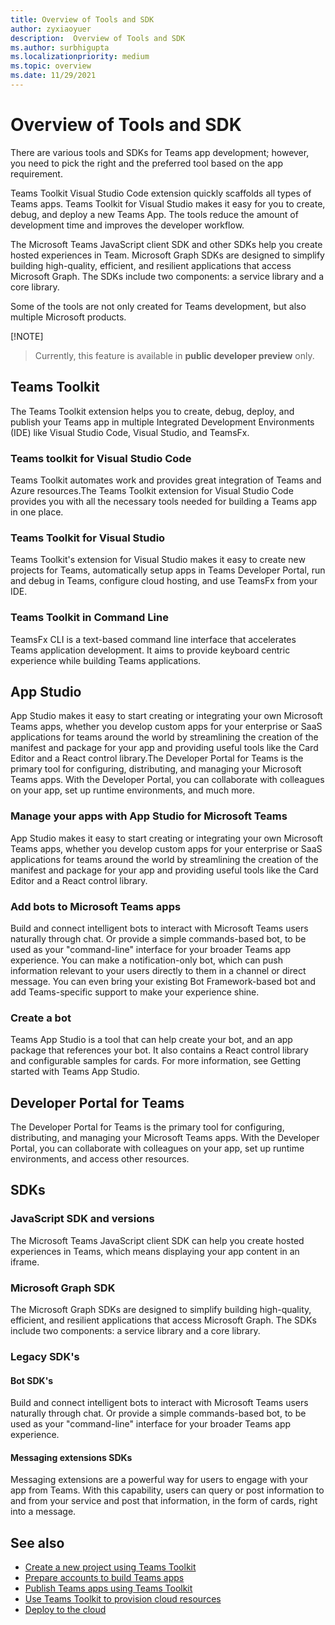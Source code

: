 ```yaml
---
title: Overview of Tools and SDK
author: zyxiaoyuer
description:  Overview of Tools and SDK
ms.author: surbhigupta
ms.localizationpriority: medium
ms.topic: overview
ms.date: 11/29/2021
---
```


# Overview of Tools and SDK

There are various tools and SDKs for Teams app development; however, you need to pick the right and the preferred tool based on the app requirement.

Teams Toolkit Visual Studio Code extension quickly scaffolds all types of Teams apps. Teams Toolkit for Visual Studio makes it easy for you to create, debug, and deploy a new Teams App. The tools reduce the amount of development time and improves the developer workflow.

The Microsoft Teams JavaScript client SDK and other SDKs help you create hosted experiences in Team. Microsoft Graph SDKs are designed to simplify building high-quality, efficient, and resilient applications that access Microsoft Graph. The SDKs include two components: a service library and a core library.

Some of the tools are not only created for Teams development, but also multiple Microsoft products. 

 [!NOTE]
> Currently, this feature is available in **public developer preview** only.

## Teams Toolkit

The Teams Toolkit extension helps you to create, debug, deploy, and publish your Teams app in multiple Integrated Development Environments (IDE) like Visual Studio Code, Visual Studio, and TeamsFx.

### Teams toolkit for Visual Studio Code

Teams Toolkit automates work and provides great integration of Teams and Azure resources.The Teams Toolkit extension for Visual Studio Code provides you with all the necessary tools needed for building a Teams app in one place.

### Teams Toolkit for Visual Studio

Teams Toolkit's extension for Visual Studio makes it easy to create new projects for Teams, automatically setup apps in Teams Developer Portal, run and debug in Teams, configure cloud hosting, and use TeamsFx from your IDE.

### Teams Toolkit in Command Line

TeamsFx CLI is a text-based command line interface that accelerates Teams application development. It aims to provide keyboard centric experience while building Teams applications.

## App Studio

App Studio makes it easy to start creating or integrating your own Microsoft Teams apps, whether you develop custom apps for your enterprise or SaaS applications for teams around the world by streamlining the creation of the manifest and package for your app and providing useful tools like the Card Editor and a React control library.The Developer Portal for Teams is the primary tool for configuring, distributing, and managing your Microsoft Teams apps. With the Developer Portal, you can collaborate with colleagues on your app, set up runtime environments, and much more.

### Manage your apps with App Studio for Microsoft Teams

App Studio makes it easy to start creating or integrating your own Microsoft Teams apps, whether you develop custom apps for your enterprise or SaaS applications for teams around the world by streamlining the creation of the manifest and package for your app and providing useful tools like the Card Editor and a React control library.

### Add bots to Microsoft Teams apps

Build and connect intelligent bots to interact with Microsoft Teams users naturally through chat. Or provide a simple commands-based bot, to be used as your "command-line" interface for your broader Teams app experience. You can make a notification-only bot, which can push information relevant to your users directly to them in a channel or direct message. You can even bring your existing Bot Framework-based bot and add Teams-specific support to make your experience shine.

### Create a bot

Teams App Studio is a tool that can help create your bot, and an app package that references your bot. It also contains a React control library and configurable samples for cards. For more information, see Getting started with Teams App Studio.

## Developer Portal for Teams

The Developer Portal for Teams is the primary tool for configuring, distributing, and managing your Microsoft Teams apps. With the Developer Portal, you can collaborate with colleagues on your app, set up runtime environments, and access other resources.

## SDKs

### JavaScript SDK and versions

The Microsoft Teams JavaScript client SDK can help you create hosted experiences in Teams, which means displaying your app content in an iframe.

### Microsoft Graph SDK

The Microsoft Graph SDKs are designed to simplify building high-quality, efficient, and resilient applications that access Microsoft Graph. The SDKs include two components: a service library and a core library.

### Legacy SDK's

#### Bot SDK's

Build and connect intelligent bots to interact with Microsoft Teams users naturally through chat. Or provide a simple commands-based bot, to be used as your "command-line" interface for your broader Teams app experience.

#### Messaging extensions SDKs

Messaging extensions are a powerful way for users to engage with your app from Teams. With this capability, users can query or post information to and from your service and post that information, in the form of cards, right into a message.

## See also

* [Create a new project using Teams Toolkit](create-new-project.md)
* [Prepare accounts to build Teams apps](accounts.md)
* [Publish Teams apps using Teams Toolkit](publish.md)
* [Use Teams Toolkit to provision cloud resources](provision.md)
* [Deploy to the cloud](deploy.md)
